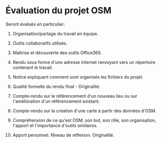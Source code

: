 # Évaluation du projet OSM

Seront évalués en particulier: 

1. Organisation/partage du travail en équipe.

2. Outils collaboratifs utilisés.

3. Maîtrise et découverte des outils Office365.

4. Rendu sous forme d'une adresse internet renvoyant vers un répertoire
   contenant le travail.
   
5. Notice expliquant comment sont organisés les fichiers du projet.

6. Qualité formelle du rendu final - Originalité.

7. Compte-rendu  sur le  référencement d'un nouveau  lieu ou  sur l'amélioration
   d'un référencement existant.
   
8. Compte-rendu sur la création d'une carte à partir des données d'OSM.

9. Compréhension de ce qu'est OSM, son but, son rôle, son organisation, l'apport
   et l'importance d'outils similaires.
   
10. Apport personnel. Niveau de réflexion. Originalité. 
